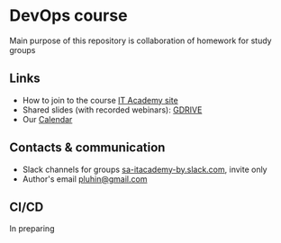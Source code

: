 # DevOps course

Main purpose of this repository is collaboration of homework for study groups

## Links

- How to join to the course [IT Academy site](https://www.it-academy.by/)
- Shared slides (with recorded webinars): [GDRIVE](https://drive.google.com/drive/folders/0B7-pec-Rldg3fmZyRTdHb1NzUmwzcUxGdVNBNEpndTFVa00wcHFVLUlIbHpiS0FrbEd5QzQ?resourcekey=0-bg8qXtJYAoSAf_pm7El02g&usp=sharing)
- Our [Calendar](https://calendar.google.com/calendar/embed?src=g0hu9oa3gerlib7gmo74ghbvsk@group.calendar.google.com&ctz=Europe/Minsk&pli=1)

## Contacts & communication

- Slack channels for groups [sa-itacademy-by.slack.com](https://sa-itacademy-by.slack.com), invite only
- Author's email [pluhin@gmail.com](pluhin@gmail.com)

## CI/CD

In preparing
